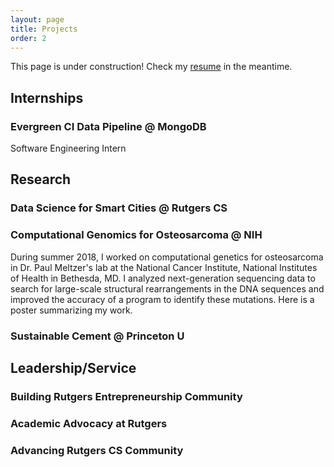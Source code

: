 ```yaml
---
layout: page
title: Projects
order: 2
---
```

This page is under construction! Check my [resume](https://maravichandran.github.io/Maya_Ravichandran_Resume.pdf) in the meantime.

## Internships

### Evergreen CI Data Pipeline @ MongoDB
Software Engineering Intern

## Research

### Data Science for Smart Cities @ Rutgers CS

### Computational Genomics for Osteosarcoma @ NIH
During summer 2018, I worked on computational genetics for osteosarcoma in Dr. Paul Meltzer's lab at the National Cancer Institute, National Institutes of Health in Bethesda, MD. I analyzed next-generation sequencing data to search for large-scale structural rearrangements in the DNA sequences and improved the accuracy of a program to identify these mutations. Here is a poster summarizing my work. 

### Sustainable Cement @ Princeton U

## Leadership/Service

### Building Rutgers Entrepreneurship Community

### Academic Advocacy at Rutgers

### Advancing Rutgers CS Community